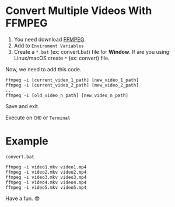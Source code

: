 # Convert Multiple Videos With FFMPEG

1. You need download [FFMPEG](https://ffmpeg.org/download.html).
2. Add to `Enviroment Variables`
3. Create a `*.bat` (ex: convert.bat) file for **Window**. If are you using Linux/macOS create `*` (ex: convert) file.

Now, we need to add this code.

```
ffmpeg -i [current_video_1_path] [new_video_1_path]
ffmpeg -i [current_video_2_path] [mew_video_2_path]
...
ffmpeg -i [old_video_n_path] [new_video_n_path]
```

Save and exit.

Execute on `CMD` or `Terminal`

# Example

`convert.bat`
```
ffmpeg -i video1.mkv video1.mp4
ffmpeg -i video2.mkv video2.mp4
ffmpeg -i video3.mkv video3.mp4
ffmpeg -i video4.mkv video4.mp4
ffmpeg -i video5.mkv video5.mp4
```

Have a fun. 😎
